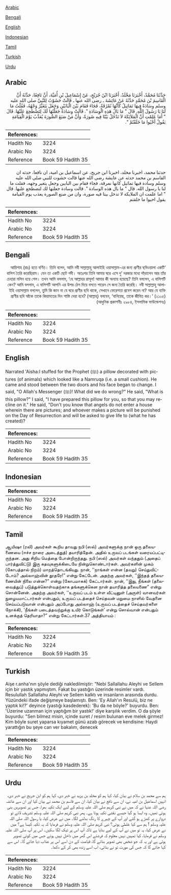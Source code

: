 [Arabic](#arabic)

[Bengali](#bengali)

[English](#english)

[Indonesian](#indonesian)

[Tamil](#tamil)

[Turkish](#turkish)

[Urdu](#urdu)

## Arabic


<div dir="rtl" lang="ar" style={{fontSize:'larger',backgroundColor:'#f8f9fa',padding:20}}>
حَدَّثَنَا مُحَمَّدٌ، أَخْبَرَنَا مَخْلَدٌ، أَخْبَرَنَا ابْنُ جُرَيْجٍ، عَنْ إِسْمَاعِيلَ بْنِ أُمَيَّةَ، أَنَّ نَافِعًا، حَدَّثَهُ أَنَّ الْقَاسِمَ بْنَ مُحَمَّدٍ حَدَّثَهُ عَنْ عَائِشَةَ ـ رضى الله عنها ـ قَالَتْ حَشَوْتُ لِلنَّبِيِّ صلى الله عليه وسلم وِسَادَةً فِيهَا تَمَاثِيلُ كَأَنَّهَا نُمْرُقَةٌ، فَجَاءَ فَقَامَ بَيْنَ الْبَابَيْنِ وَجَعَلَ يَتَغَيَّرُ وَجْهُهُ، فَقُلْتُ مَا لَنَا يَا رَسُولَ اللَّهِ‏.‏ قَالَ ‏"‏ مَا بَالُ هَذِهِ الْوِسَادَةِ ‏"‏‏.‏ قَالَتْ وِسَادَةٌ جَعَلْتُهَا لَكَ لِتَضْطَجِعَ عَلَيْهَا‏.‏ قَالَ ‏"‏ أَمَا عَلِمْتِ أَنَّ الْمَلاَئِكَةَ لاَ تَدْخُلُ بَيْتًا فِيهِ صُورَةٌ، وَأَنَّ مَنْ صَنَعَ الصُّورَةَ يُعَذَّبُ يَوْمَ الْقِيَامَةِ يَقُولُ أَحْيُوا مَا خَلَقْتُمْ ‏"‏‏.‏
</div>
<div style={{backgroundColor:'#f8f9fa',padding:20, marginBottom: 10}}><table> <thead> <tr> <th>References:</th> <th></th> </tr> </thead> <tbody><tr><td>Hadith No</td><td>3224</td></tr><tr><td>Arabic No</td><td>3224</td></tr><tr><td>Reference</td><td>Book 59 Hadith 35</td></tr></tbody></table></div>


<div dir="rtl" lang="ar" style={{fontSize:'larger',backgroundColor:'#f8f9fa',padding:20}}>
حدثنا محمد، اخبرنا مخلد، اخبرنا ابن جريج، عن اسماعيل بن امية، ان نافعا، حدثه ان القاسم بن محمد حدثه عن عايشة رضى الله عنها قالت حشوت للنبي صلى الله عليه وسلم وسادة فيها تماثيل كانها نمرقة، فجاء فقام بين البابين وجعل يتغير وجهه، فقلت ما لنا يا رسول الله. قال " ما بال هذه الوسادة ". قالت وسادة جعلتها لك لتضطجع عليها. قال " اما علمت ان الملايكة لا تدخل بيتا فيه صورة، وان من صنع الصورة يعذب يوم القيامة يقول احيوا ما خلقتم
</div>
<div style={{backgroundColor:'#f8f9fa',padding:20, marginBottom: 10}}><table> <thead> <tr> <th>References:</th> <th></th> </tr> </thead> <tbody><tr><td>Hadith No</td><td>3224</td></tr><tr><td>Arabic No</td><td>3224</td></tr><tr><td>Reference</td><td>Book 59 Hadith 35</td></tr></tbody></table></div>

## Bengali


<div dir="rtl" lang="bn" style={{fontSize:'larger',backgroundColor:'#f8f9fa',padding:20}}>
‘আয়িশাহ (রাঃ) হতে বর্ণিত। তিনি বলেন, আমি নবী সাল্লাল্লাহু আলাইহি ওয়াসাল্লাম-এর জন্য প্রাণীর ছবিওয়ালা একটি বালিশ তৈরি করেছিরাম। যেন তা একটি ছোট গদী। অতঃপর তিনি আমার ঘরে এসে দু’ দরজার মধ্যে দাঁড়ালেন আর তাঁর চেহারা মলিন হয়ে গেল। তখন আমি বললাম, ‘হে আল্লাহর রাসূল! আমার কী অন্যায় হয়েছে? তিনি বললেন, এ বালিশটি কেন? আমি বললাম, এ বালিশটি আপনি এর উপর ঠেস দিয়ে বসতে পারেন সে জন্য তৈরি করেছি। নবী সাল্লাল্লাহু আলাইহি ওয়াসাল্লাম বললেন, তুমি কি জান না যে ঘরে প্রাণীর ছবি থাকে, সেখানে ফেরেশতা প্রবেশ করেন না? আর যে ব্যক্তি প্রাণীর ছবি আঁকে তাকে কিয়ামতের দিন শাস্তি দেয়া হবে? (আল্লাহ্) বলবেন, ‘বানিয়েছ, তাকে জীবিত কর।’ (২১০৫) (আধুনিক প্রকাশনীঃ ২৯৮৪, ইসলামিক ফাউন্ডেশনঃ)
</div>
<div style={{backgroundColor:'#f8f9fa',padding:20, marginBottom: 10}}><table> <thead> <tr> <th>References:</th> <th></th> </tr> </thead> <tbody><tr><td>Hadith No</td><td>3224</td></tr><tr><td>Arabic No</td><td>3224</td></tr><tr><td>Reference</td><td>Book 59 Hadith 35</td></tr></tbody></table></div>

## English


<div dir="ltr" lang="en" style={{fontSize:'larger',backgroundColor:'#f8f9fa',padding:20}}>
Narrated 'Aisha:I stuffed for the Prophet (ﷺ) a pillow decorated with pictures (of animals) which looked like a Namruqa (i.e. a small cushion). He came and stood between the two doors and his face began to change. I said, "O Allah's Messenger (ﷺ)! What did we do wrong?" He said, "What is this pillow?" I said, "I have prepared this pillow for you, so that you may recline on it." He said, "Don't you know that angels do not enter a house wherein there are pictures; and whoever makes a picture will be punished on the Day of Resurrection and will be asked to give life to (what he has created)?
</div>
<div style={{backgroundColor:'#f8f9fa',padding:20, marginBottom: 10}}><table> <thead> <tr> <th>References:</th> <th></th> </tr> </thead> <tbody><tr><td>Hadith No</td><td>3224</td></tr><tr><td>Arabic No</td><td>3224</td></tr><tr><td>Reference</td><td>Book 59 Hadith 35</td></tr></tbody></table></div>

## Indonesian


<div dir="ltr" lang="id" style={{fontSize:'larger',backgroundColor:'#f8f9fa',padding:20}}>

</div>
<div style={{backgroundColor:'#f8f9fa',padding:20, marginBottom: 10}}><table> <thead> <tr> <th>References:</th> <th></th> </tr> </thead> <tbody><tr><td>Hadith No</td><td>3224</td></tr><tr><td>Arabic No</td><td>3224</td></tr><tr><td>Reference</td><td>Book 59 Hadith 35</td></tr></tbody></table></div>

## Tamil


<div dir="ltr" lang="ta" style={{fontSize:'larger',backgroundColor:'#f8f9fa',padding:20}}>
ஆயிஷா (ரலி) அவர்கள் கூறிய தாவது நபி (ஸல்) அவர்களுக்கு நான் ஒரு தலையணையை (ஈச்ச நாரை அடைத்துத்) தயாரித்தேன். அதில் உருவப் படங்கள் வரையப்பட்டிருந்தன. அது சிறிய மெத்தை போன்றிருந்தது. நபி (ஸல்) அவர்கள் வந்ததும் (அதைப் பார்த்துவிட்டு) இரு கதவுகளுக்கிடையே நின்றுகொண்டார்கள். அவர்களின் முகம் (கோபத்தால் நிறம்) மாறத்தொடங்கியது. நான், ‘‘நாங்கள் என்ன (தவறு) செய்துவிட்டோம்? அல்லாஹ்வின் தூதரே!” என்று கேட்டேன். அதற்கு அவர்கள், ‘‘இந்தத் தலையணையின் நிலை என்ன?” என்று (கோபமாகக்) கேட்டார்கள். நான், ‘‘இது, நீங்கள் (தலைவைத்துப்) படுத்துக்கொள்வதற்காக தங்களுக்கென நான் தயாரித்த தலையணை” என்று சொன்னேன். அதற்கு அவர்கள், ‘‘உருவப் படம் உள்ள வீட்டினுள் (அருள்) வானவர்கள் நுழையமாட்டார்கள் என்பதும், உருவப் படத்தைச் செய்தவன் மறுமை நாளில் வேதனை செய்யப்படுவான் என்பதும் அப்போது அல்லாஹ் (உருவப் படத்தைச் செய்தவர்களை நோக்கி), ‘நீங்கள் படைத்தவற்றுக்கு உயிர் கொடுங்கள்’ என்று சொல்வான் என்பதும் உனக்குத் தெரியாதா?” என்று கேட்டார்கள்.37 அத்தியாயம் :
</div>
<div style={{backgroundColor:'#f8f9fa',padding:20, marginBottom: 10}}><table> <thead> <tr> <th>References:</th> <th></th> </tr> </thead> <tbody><tr><td>Hadith No</td><td>3224</td></tr><tr><td>Arabic No</td><td>3224</td></tr><tr><td>Reference</td><td>Book 59 Hadith 35</td></tr></tbody></table></div>

## Turkish


<div dir="ltr" lang="tr" style={{fontSize:'larger',backgroundColor:'#f8f9fa',padding:20}}>
Aişe r.anha'nın şöyle dediği nakledilmiştir: "Nebi Sallallahu Aleyhi ve Sellem için bir yastık yapmıştım. Fakat bu yastığın üzerinde resimler vardı. Resulullah Sallallahu Aleyhi ve Sellem kalktı ve insanların arasında durdu. Yüzündeki ifade değişmeye başlamıştı. Ben: 'Ey Allah'ın Resulü, biz ne yaptık ki!?' deyince (yastığı kasdederek): 'Bu da ne böyle?' buyurdu. Ben: 'Üzerine uzanman için yaptığım bir yastık!' diye karşılık verdim. O da şöyle buyurdu: "Sen bilmez misin, içinde suret / resim bulunan eve melek girmez! Kim böyle suret yaparsa kıyamet günü azab görecek ve kendisine: Haydi yarattığın bu şeye can ver bakalım, denecek
</div>
<div style={{backgroundColor:'#f8f9fa',padding:20, marginBottom: 10}}><table> <thead> <tr> <th>References:</th> <th></th> </tr> </thead> <tbody><tr><td>Hadith No</td><td>3224</td></tr><tr><td>Arabic No</td><td>3224</td></tr><tr><td>Reference</td><td>Book 59 Hadith 35</td></tr></tbody></table></div>

## Urdu


<div dir="rtl" lang="ur" style={{fontSize:'larger',backgroundColor:'#f8f9fa',padding:20}}>
ہم سے محمد بن سلام نے بیان کیا، کہا ہم کو مخلد بن یزید نے خبر دی، کہا ہم کو ابن جریج نے خبر دی، انہیں اسماعیل بن امیہ نے، ان سے نافع نے بیان کیا، ان سے قاسم بن محمد نے بیان کیا اور ان سے عائشہ رضی اللہ عنہا نے کہ میں نے نبی کریم صلی اللہ علیہ وسلم کے لیے ایک تکیہ بھرا، جس پر تصویریں بنی ہوئی تھیں۔ وہ ایسا ہو گیا جیسے نقشی تکیہ ہوتا ہے۔ پھر نبی کریم صلی اللہ علیہ وسلم تشریف لائے تو دروازے پر کھڑے ہو گئے اور آپ کے چہرے کا رنگ بدلنے لگا۔ میں نے عرض کیا، یا رسول اللہ صلی اللہ علیہ وسلم ! ہم سے کیا غلطی ہوئی؟ نبی کریم صلی اللہ علیہ وسلم نے فرمایا کہ یہ تکیہ کیسا ہے؟ میں نے عرض کیا، یہ تو میں نے آپ کے لیے بنایا ہے تاکہ آپ اس پر ٹیک لگا سکیں۔ اس پر آپ صلی اللہ علیہ وسلم نے فرمایا، کیا تمہیں نہیں معلوم کہ فرشتے اس گھر میں داخل نہیں ہوتے جس میں کوئی تصویر ہوتی ہے اور یہ کہ جو شخص بھی تصویر بنائے گا، قیامت کے دن اسے اس پر عذاب دیا جائے گا۔ اس سے کہا جائے گا کہ جس کی مورت تو نے بنائی، اب اسے زندہ بھی کر کے دکھا۔
</div>
<div style={{backgroundColor:'#f8f9fa',padding:20, marginBottom: 10}}><table> <thead> <tr> <th>References:</th> <th></th> </tr> </thead> <tbody><tr><td>Hadith No</td><td>3224</td></tr><tr><td>Arabic No</td><td>3224</td></tr><tr><td>Reference</td><td>Book 59 Hadith 35</td></tr></tbody></table></div>